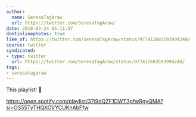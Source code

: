 ```yaml
---
author:
  name: SeresaTagAraw
  url: https://twitter.com/SeresaTagAraw/
date: 2018-03-24 05:11:57
dontinlinephotos: true
like_of: https://twitter.com/SeresaTagAraw/status/977412683593994240/
source: twitter
syndicated:
- type: twitter
  url: https://twitter.com/SeresaTagAraw/status/977412683593994240/
tags:
- seresatagaraw
---
```


This playlist! 💯

https://open.spotify.com/playlist/37i9dQZF1DWT3pfwRgyQMA?si=OS55TyTHQXOVYCUKnAbFfw